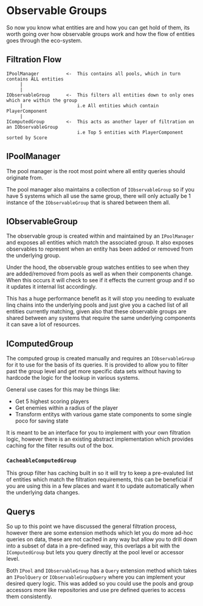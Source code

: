# Observable Groups

So now you know what entities are and how you can get hold of them, its worth going over how observable groups work and how the flow of entities goes through the eco-system.

## Filtration Flow

```
IPoolManager          <-  This contains all pools, which in turn contains ALL entities
     |
     |
IObservableGroup      <-  This filters all entities down to only ones which are within the group
     |                    i.e All entities which contain PlayerComponent
     |
IComputedGroup        <-  This acts as another layer of filtration on an IObservableGroup
                          i.e Top 5 entities with PlayerComponent sorted by Score
```

## IPoolManager

The pool manager is the root most point where all entity queries should originate from.

The pool manager also maintains a collection of `IObservableGroup` so if you have 5 systems which all use the same group, there will only actually be 1 instance of the `IObservableGroup` that is shared between them all. 

## IObservableGroup

The observable group is created within and maintained by an `IPoolManager` and exposes all entities which match the associated group. It also exposes observables to represent when an entity has been added or removed from the underlying group.

Under the hood, the observable group watches entities to see when they are added/removed from pools as well as when their components change. When this occurs it will check to see if it effects the current group and if so it updates it internal list accordingly.

This has a huge performance benefit as it will stop you needing to evaluate linq chains into the underlying pools and just give you a cached list of all entities currently matching, given also that these observable groups are shared between any systems that require the same underlying components it can save a lot of resources.

## IComputedGroup

The computed group is created manually and requires an `IObservableGroup` for it to use for the basis of its queries. It is provided to allow you to filter past the group level and get more specific data sets without having to hardcode the logic for the lookup in various systems.

General use cases for this may be things like:

- Get 5 highest scoring players
- Get enemies within a radius of the player
- Transform entitys with various game state components to some single poco for saving state

It is meant to be an interface for you to implement with your own filtration logic, however there is an existing abstract implementation which provides caching for the filter results out of the box.

### `CacheableComputedGroup`

This group filter has caching built in so it will try to keep a pre-evaluted list of entities which match the filtration requirements, this can be beneficial if you are using this in a few places and want it to update automatically when the underlying data changes.

## Querys

So up to this point we have discussed the general filtration process, however there are some extension methods which let you do more ad-hoc queries on data, these are not cached in any way but allow you to drill down into a subset of data in a pre-defined way, this overlaps a bit with the `IComputedGroup` but lets you query directly at the pool level or accessor level.

Both `IPool` and `IObservableGroup` has a `Query` extension method which takes an `IPoolQuery` or `IObservableGroupQuery` where you can implement your desired query logic. This was added so you could use the pools and group accessors more like repositories and use pre defined queries to access them consistently.